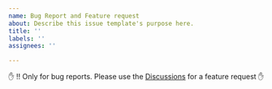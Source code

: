 ```yaml
---
name: Bug Report and Feature request
about: Describe this issue template's purpose here.
title: ''
labels: ''
assignees: ''

---
```


✋  !! Only for bug reports. Please use the [Discussions](https://github.com/danchitnis/EEsim/discussions) for a feature request ✋
